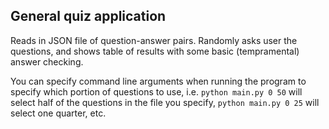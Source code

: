 ## General quiz application
Reads in JSON file of question-answer pairs.
Randomly asks user the questions, and shows table of results with some basic (tempramental) answer checking.

You can specify command line arguments when running the program to specify which portion of questions to use, i.e. ```python main.py 0 50``` will select half of the questions in the file you specify, ```python main.py 0 25``` will select one quarter, etc.
